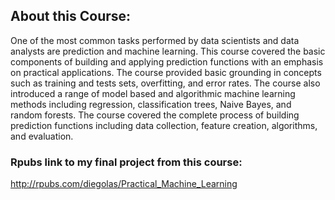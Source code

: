 ## **About this Course:**

One of the most common tasks performed by data scientists and data analysts are prediction and machine learning. This course covered the basic components of building and applying prediction functions with an emphasis on practical applications. The course provided basic grounding in concepts such as training and tests sets, overfitting, and error rates. The course also introduced a range of model based and algorithmic machine learning methods including regression, classification trees, Naive Bayes, and random forests. The course covered the complete process of building prediction functions including data collection, feature creation, algorithms, and evaluation.

### **Rpubs link to my final project from this course:**

<http://rpubs.com/diegolas/Practical_Machine_Learning>
